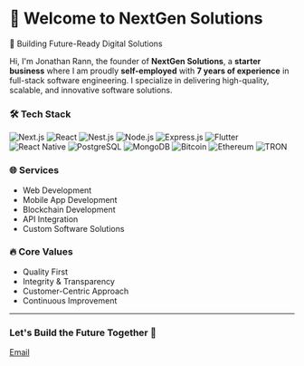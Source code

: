 # 👋 Welcome to NextGen Solutions
🚀 Building Future-Ready Digital Solutions

Hi, I'm Jonathan Rann, the founder of **NextGen Solutions**, a **starter business** where I am proudly **self-employed** with **7 years of experience** in full-stack software engineering. I specialize in delivering high-quality, scalable, and innovative software solutions.

### 🛠️ Tech Stack
![Next.js](https://img.shields.io/badge/Next.js-15-black?style=for-the-badge)
![React](https://img.shields.io/badge/React-19-blue?style=for-the-badge)
![Nest.js](https://img.shields.io/badge/Nest.js-red?style=for-the-badge)
![Node.js](https://img.shields.io/badge/Node.js-339933?style=for-the-badge)
![Express.js](https://img.shields.io/badge/Express.js-000000?style=for-the-badge)
![Flutter](https://img.shields.io/badge/Flutter-blue?style=for-the-badge)
![React Native](https://img.shields.io/badge/React%20Native-61DAFB?style=for-the-badge)
![PostgreSQL](https://img.shields.io/badge/PostgreSQL-316192?style=for-the-badge)
![MongoDB](https://img.shields.io/badge/MongoDB-4ea94b?style=for-the-badge)
![Bitcoin](https://img.shields.io/badge/Blockchain-Bitcoin-orange?style=for-the-badge)
![Ethereum](https://img.shields.io/badge/Blockchain-ERC20-blue?style=for-the-badge)
![TRON](https://img.shields.io/badge/Blockchain-TRON-red?style=for-the-badge)

### 🌐 Services
- Web Development
- Mobile App Development
- Blockchain Development
- API Integration
- Custom Software Solutions

### 🔥 Core Values
- Quality First
- Integrity & Transparency
- Customer-Centric Approach
- Continuous Improvement

---

### Let's Build the Future Together 🚀
[Email](mailto:contact@nextgensolutions.dev)
